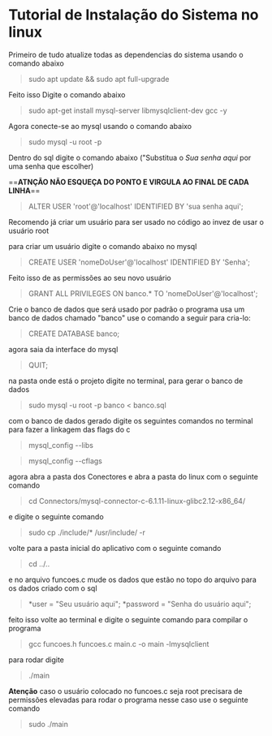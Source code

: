﻿# Tutorial de Instalação do Sistema no linux

Primeiro de tudo atualize todas as dependencias do sistema usando o comando abaixo

> sudo apt update && sudo apt full-upgrade

Feito isso Digite o comando abaixo

> sudo apt-get install mysql-server libmysqlclient-dev gcc -y

Agora conecte-se ao mysql usando o comando abaixo

> sudo mysql -u root -p

Dentro do sql digite o comando abaixo ("Substitua o _Sua senha aqui_ por uma senha que escolher)

==**ATNÇÃO NÃO ESQUEÇA DO PONTO E VIRGULA AO FINAL DE CADA LINHA**==

> ALTER USER 'root'@'localhost' IDENTIFIED BY 'sua senha aqui';

Recomendo já criar um usuário para ser usado no código ao invez de usar o usuário root

para criar um usuário digite o comando abaixo no mysql

> CREATE USER 'nomeDoUser'@'localhost' IDENTIFIED BY 'Senha';

Feito isso de as permissões ao seu novo usuário

> GRANT ALL PRIVILEGES ON banco.* TO 'nomeDoUser'@'localhost';

Crie o banco de dados que será usado por padrão o programa usa um banco de dados chamado "banco" use o comando a seguir para cria-lo:

> CREATE DATABASE banco;

agora saia da interface do mysql 

> QUIT;

na pasta onde está o projeto digite no terminal, para gerar o banco de dados

> sudo mysql -u root -p banco < banco.sql

com o banco de dados gerado digite os seguintes comandos no terminal para fazer a linkagem das flags do c

> mysql_config --libs

> mysql_config --cflags

agora abra a pasta dos Conectores e abra a pasta do linux com o seguinte comando

> cd Connectors/mysql-connector-c-6.1.11-linux-glibc2.12-x86_64/

e digite o seguinte comando

> sudo cp ./include/* /usr/include/ -r

volte para a pasta inicial do aplicativo com o seguinte comando

> cd ../..

 e no arquivo funcoes.c mude os dados que estão no topo do arquivo para os dados criado com o sql

> *user = "Seu usuário aqui";
> *password = "Senha do usuário aqui";

feito isso volte ao terminal e digite o seguinte comando para compilar o programa

> gcc funcoes.h funcoes.c main.c -o main -lmysqlclient

para rodar digite 

> ./main

**Atenção** caso o usuário colocado no funcoes.c seja root precisara de permissões elevadas para rodar o programa nesse caso use o seguinte comando

> sudo ./main
